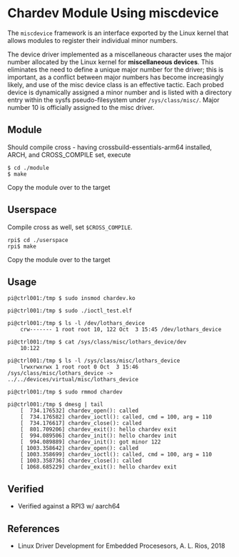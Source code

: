 # Chardev Module Using miscdevice

The `miscdevice` framework is an interface exported by the Linux kernel that allows modules to register their individual minor numbers.  

The device driver implemented as a miscellaneous character uses the major number allocated by the Linux kernel for **miscellaneous devices**. This eliminates the
need to define a unique major number for the driver; this is important, as a conflict between major numbers has become increasingly likely, and use of the misc
device class is an effective tactic. Each probed device is dynamically assigned a minor number and is listed with a directory entry within the sysfs
pseudo-filesystem under `/sys/class/misc/`. Major number 10 is officially assigned to the misc driver.  

## Module
Should compile cross - having crossbuild-essentials-arm64 installed, ARCH, and CROSS_COMPILE set, execute  
```
$ cd ./module
$ make
```
Copy the module over to the target  

## Userspace
Compile cross as well, set ``$CROSS_COMPILE``.   
```
rpi$ cd ./userspace
rpi$ make
```
Copy the module over to the target  

## Usage
```
pi@ctrl001:/tmp $ sudo insmod chardev.ko

pi@ctrl001:/tmp $ sudo ./ioctl_test.elf 

pi@ctrl001:/tmp $ ls -l /dev/lothars_device
    crw------- 1 root root 10, 122 Oct  3 15:45 /dev/lothars_device

pi@ctrl001:/tmp $ cat /sys/class/misc/lothars_device/dev
    10:122

pi@ctrl001:/tmp $ ls -l /sys/class/misc/lothars_device
    lrwxrwxrwx 1 root root 0 Oct  3 15:46 /sys/class/misc/lothars_device -> ../../devices/virtual/misc/lothars_device

pi@ctrl001:/tmp $ sudo rmmod chardev

pi@ctrl001:/tmp $ dmesg | tail
    [  734.176532] chardev_open(): called
    [  734.176582] chardev_ioctl(): called, cmd = 100, arg = 110
    [  734.176617] chardev_close(): called
    [  801.709206] chardev_exit(): hello chardev exit
    [  994.089506] chardev_init(): hello chardev init
    [  994.089889] chardev_init(): got minor 122
    [ 1003.358642] chardev_open(): called
    [ 1003.358699] chardev_ioctl(): called, cmd = 100, arg = 110
    [ 1003.358736] chardev_close(): called
    [ 1068.685229] chardev_exit(): hello chardev exit
```

## Verified
* Verified against a RPI3 w/ aarch64

## References
* Linux Driver Development for Embedded Procesesors, A. L. Rios, 2018
